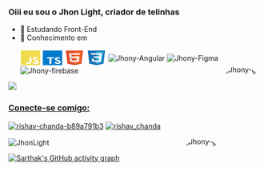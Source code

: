 ### Oiii eu sou o Jhon Light, criador de telinhas

- 🔭 Estudando Front-End 
- 🌱 Conhecimento em
  <div style="display: inline_block"><br>
  <img align="center" alt="Jhony-Js" height="30" width="40" src="https://raw.githubusercontent.com/devicons/devicon/master/icons/javascript/javascript-plain.svg">
  <img align="center" alt="Jhony-Ts" height="30" width="40" src="https://raw.githubusercontent.com/devicons/devicon/master/icons/typescript/typescript-plain.svg">
  <img align="center" alt="Jhony-HTML" height="30" width="40" src="https://raw.githubusercontent.com/devicons/devicon/master/icons/html5/html5-original.svg">
  <img align="center" alt="Jhony-CSS" height="30" width="40" src="https://raw.githubusercontent.com/devicons/devicon/master/icons/css3/css3-original.svg">
  <img align="center" alt="Jhony-Angular" height="34" width="40"src="https://angular.io/assets/images/logos/angular/angular.svg">
  <img align="center" alt="Jhony-Figma" height="30" width="40"src="https://www.vectorlogo.zone/logos/figma/figma-icon.svg"> 
  <img align="center" alt="Jhony-firebase" height="30" width="40" src="https://www.vectorlogo.zone/logos/firebase/firebase-icon.svg">
  <img align="right" alt="Jhony-gif" height="150" style="border-radius:50px;" src="https://i.picasion.com/pic92/72e32e2ba00f62ddd02f03daa23d7c64.gif">
</div>



<div style="display: inline_block">
  <a href="https://github.com/JhonLight">
  <img height="180em" src="https://github-readme-stats.vercel.app/api/top-langs/?username=JhonLight&layout=compact&langs_count=7&theme=dracula"/>
</div>
 
 
 <h3 align="left">Conecte-se comigo:</h3>
<p align="left">
<a href="https://www.linkedin.com/in/jhonlight/" target="blank"><img align="center" src="https://raw.githubusercontent.com/rahuldkjain/github-profile-readme-generator/master/src/images/icons/Social/linked-in-alt.svg" alt="rishav-chanda-b89a791b3" height="30" width="40" /></a>
<a href="https://www.instagram.com/jhonymluz/" target="blank"><img align="center" src="https://raw.githubusercontent.com/rahuldkjain/github-profile-readme-generator/master/src/images/icons/Social/instagram.svg" alt="rishav_chanda" height="30" width="40" /></a>
</p>
 <img align="right" alt="Jhony-gif" height="150" style="border-radius:50px;" src="https://i.picasion.com/pic92/72e32e2ba00f62ddd02f03daa23d7c64.gif">
 <p><img align="center" src="https://github-readme-streak-stats.herokuapp.com/?user=JhonLight&&theme=tokyonight" alt="JhonLight" /></p>
 
 [![Sarthak's GitHub activity graph](https://activity-graph.herokuapp.com/graph?username=JhonLight&&theme=xcode)](https://github.com/JhonLight)
